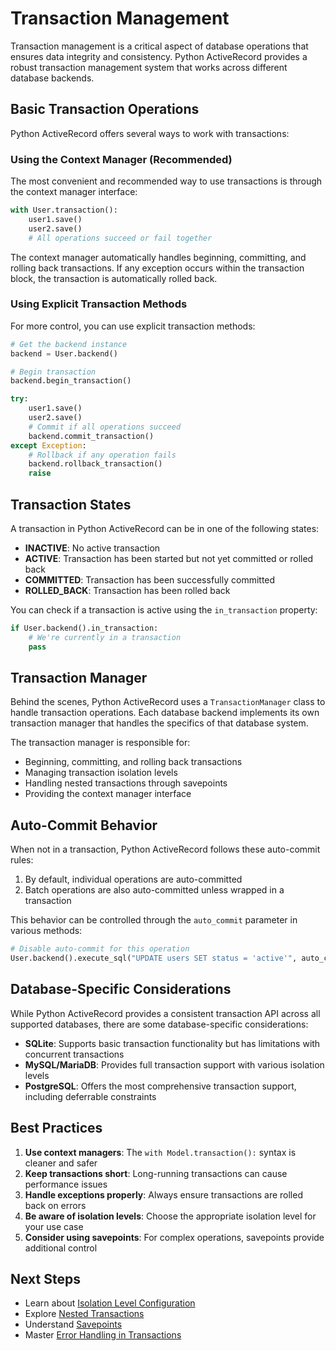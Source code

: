 # Transaction Management

Transaction management is a critical aspect of database operations that ensures data integrity and consistency. Python ActiveRecord provides a robust transaction management system that works across different database backends.

## Basic Transaction Operations

Python ActiveRecord offers several ways to work with transactions:

### Using the Context Manager (Recommended)

The most convenient and recommended way to use transactions is through the context manager interface:

```python
with User.transaction():
    user1.save()
    user2.save()
    # All operations succeed or fail together
```

The context manager automatically handles beginning, committing, and rolling back transactions. If any exception occurs within the transaction block, the transaction is automatically rolled back.

### Using Explicit Transaction Methods

For more control, you can use explicit transaction methods:

```python
# Get the backend instance
backend = User.backend()

# Begin transaction
backend.begin_transaction()

try:
    user1.save()
    user2.save()
    # Commit if all operations succeed
    backend.commit_transaction()
except Exception:
    # Rollback if any operation fails
    backend.rollback_transaction()
    raise
```

## Transaction States

A transaction in Python ActiveRecord can be in one of the following states:

- **INACTIVE**: No active transaction
- **ACTIVE**: Transaction has been started but not yet committed or rolled back
- **COMMITTED**: Transaction has been successfully committed
- **ROLLED_BACK**: Transaction has been rolled back

You can check if a transaction is active using the `in_transaction` property:

```python
if User.backend().in_transaction:
    # We're currently in a transaction
    pass
```

## Transaction Manager

Behind the scenes, Python ActiveRecord uses a `TransactionManager` class to handle transaction operations. Each database backend implements its own transaction manager that handles the specifics of that database system.

The transaction manager is responsible for:

- Beginning, committing, and rolling back transactions
- Managing transaction isolation levels
- Handling nested transactions through savepoints
- Providing the context manager interface

## Auto-Commit Behavior

When not in a transaction, Python ActiveRecord follows these auto-commit rules:

1. By default, individual operations are auto-committed
2. Batch operations are also auto-committed unless wrapped in a transaction

This behavior can be controlled through the `auto_commit` parameter in various methods:

```python
# Disable auto-commit for this operation
User.backend().execute_sql("UPDATE users SET status = 'active'", auto_commit=False)
```

## Database-Specific Considerations

While Python ActiveRecord provides a consistent transaction API across all supported databases, there are some database-specific considerations:

- **SQLite**: Supports basic transaction functionality but has limitations with concurrent transactions
- **MySQL/MariaDB**: Provides full transaction support with various isolation levels
- **PostgreSQL**: Offers the most comprehensive transaction support, including deferrable constraints

## Best Practices

1. **Use context managers**: The `with Model.transaction():` syntax is cleaner and safer
2. **Keep transactions short**: Long-running transactions can cause performance issues
3. **Handle exceptions properly**: Always ensure transactions are rolled back on errors
4. **Be aware of isolation levels**: Choose the appropriate isolation level for your use case
5. **Consider using savepoints**: For complex operations, savepoints provide additional control

## Next Steps

- Learn about [Isolation Level Configuration](isolation_level_configuration.md)
- Explore [Nested Transactions](nested_transactions.md)
- Understand [Savepoints](savepoints.md)
- Master [Error Handling in Transactions](error_handling_in_transactions.md)